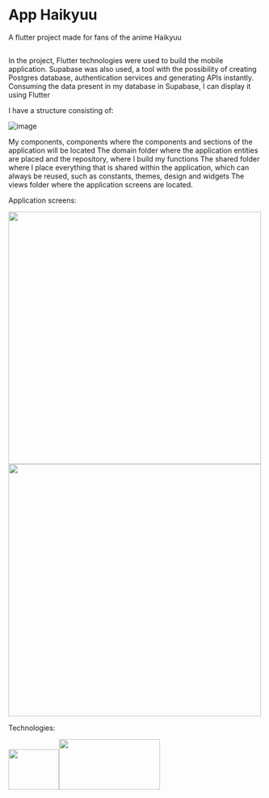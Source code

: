 # App Haikyuu

A flutter project made for fans of the anime Haikyuu

## 

In the project, Flutter technologies were used to build the mobile application.
Supabase was also used, a tool with the possibility of creating Postgres database, authentication services and generating APIs instantly.
Consuming the data present in my database in Supabase, I can display it using Flutter

I have a structure consisting of:


![image](https://github.com/beatrizgomees/app-haikyuu/assets/150337944/57250136-d603-4759-9393-bb06e86918bc)


My components, components where the components and sections of the application will be located
The domain folder where the application entities are placed and the repository, where I build my functions
The shared folder where I place everything that is shared within the application, which can always be reused, such as constants, themes, design and widgets
The views folder where the application screens are located.

Application screens: 


<img height="500" src="https://github.com/beatrizgomees/app-haikyuu/assets/150337944/37255d39-b568-49fb-90d7-6f74ee84c680" />
<img height="500" src="https://github.com/beatrizgomees/app-haikyuu/assets/150337944/13187cfd-ccc8-4b27-9727-d09db836e2e3" />


Technologies:


 <img height="80" width="100" src="https://cdn.jsdelivr.net/gh/devicons/devicon@latest/icons/flutter/flutter-original.svg" /><img height="100" width="200" src="https://cdn.jsdelivr.net/gh/devicons/devicon@latest/icons/supabase/supabase-original-wordmark.svg" />
